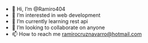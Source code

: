 - 👋 Hi, I’m @Ramiro404
- 👀 I’m interested in web development
- 🌱 I’m currently learning rest api
- 💞️ I’m looking to collaborate on anyone
- 📫 How to reach me ramirocruznavarro@hotmail.com

<!---
Ramiro404/Ramiro404 is a ✨ special ✨ repository because its `README.md` (this file) appears on your GitHub profile.
You can click the Preview link to take a look at your changes.
--->
